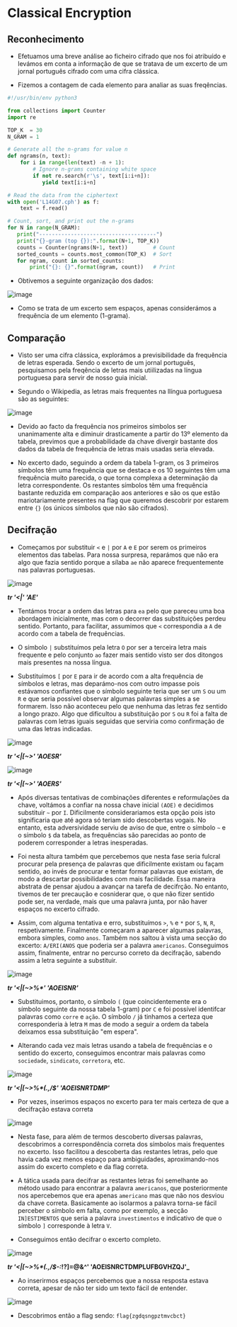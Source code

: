 # Classical Encryption

## Reconhecimento

- Efetuamos uma breve análise ao ficheiro cifrado que nos foi atribuído e levámos em conta a informação de que se tratava de um excerto de um jornal português cifrado com uma cifra clássica.

- Fizemos a contagem de cada elemento para analiar as suas freqências.

```py
#!/usr/bin/env python3

from collections import Counter
import re

TOP_K  = 30
N_GRAM = 1

# Generate all the n-grams for value n
def ngrams(n, text):
    for i in range(len(text) -n + 1):
        # Ignore n-grams containing white space
        if not re.search(r'\s', text[i:i+n]):
           yield text[i:i+n]

# Read the data from the ciphertext
with open('L14G07.cph') as f:
    text = f.read()

# Count, sort, and print out the n-grams
for N in range(N_GRAM):
   print("-------------------------------------")
   print("{}-gram (top {}):".format(N+1, TOP_K))
   counts = Counter(ngrams(N+1, text))        # Count
   sorted_counts = counts.most_common(TOP_K)  # Sort 
   for ngram, count in sorted_counts:                  
       print("{}: {}".format(ngram, count))   # Print
```

- Obtivemos a seguinte organização dos dados:

![image](/screenshots/CTF10_1.png)

- Como se trata de um excerto sem espaços, apenas considerámos a frequência de um elemento (1-grama).

## Comparação

- Visto ser uma cifra clássica, explorámos a previsibilidade da frequência de letras esperada. Sendo o excerto de um jornal português, pesquisamos pela freqência de letras mais utiilizadas na língua portuguesa para servir de nosso guia inicial.

- Segundo o Wikipedia, as letras mais frequentes na llíngua portuguesa são as seguintes:

![image](/screenshots/CTF10_2.png)

- Devido ao facto da frequência nos primeiros símbolos ser unanimamente alta e diminuir drasticamente a partir do 13º elemento da tabela, previmos que a probabilidade da chave divergir bastante dos dados da tabela de frequência de letras mais usadas seria elevada.

- No excerto dado, seguindo a ordem da tabela 1-gram, os 3 primeiros símbolos têm uma frequência que se destaca e os 10 seguintes têm uma frequência muito parecida, o que torna complexa a determinação da letra correspondente. Os restantes símbolos têm uma frequência bastante reduzida em comparação aos anteriores e são os que estão mariotariamente presentes na flag que queremos descobrir por estarem entre `{}` (os únicos símbolos que não são cifrados).

## Decifração

- Começamos por substituir `<` e `|` por `A` e `E` por serem os primeiros elementos das tabelas. Para nossa surpresa, reparámos que não era algo que fazia sentido porque a sílaba `ae` não aparece frequentemente nas palavras portuguesas. 

![image](/screenshots/CTF10_3.png)

**_tr '<|' 'AE'_**

- Tentámos trocar a ordem das letras para `ea` pelo que pareceu uma boa abordagem inicialmente, mas com o decorrer das substituições perdeu sentido. Portanto, para facilitar, assumimos que `<` correspondia a `A` de acordo com a tabela de frequências.

- O símbolo `|` substituímos pela letra `O` por ser a terceira letra mais frequente e pelo conjunto `ao` fazer mais sentido visto ser dos ditongos mais presentes na nossa língua.

- Substituímos `[` por `E` para ir de acordo com a alta frequência de símbolos e letras, mas deparámo-nos com outro impasse pois estávamos confiantes que o símbolo seguinte teria que ser um `S` ou um `R` e que seria possível observar algumas palavras simples a se formarem. Isso não aconteceu pelo que nenhuma das letras fez sentido a longo prazo. Algo que dificultou a substituição por `S` ou `R` foi a falta de palavras com letras iguais seguidas que serviria como confirmação de uma das letras indicadas.

![image](/screenshots/CTF10_4.png)

**_tr '<|[~>' 'AOESR'_**

![image](/screenshots/CTF10_5.png)

**_tr '<|[~>' 'AOERS'_**

- Após diversas tentativas de combinações diferentes e reformulações da chave, voltámos a confiar na nossa chave inicial `(AOE)` e decidimos substituir `~` por `I`. Dificilmente considerariamos esta opção pois isto significaria que até agora só teriam sido descobertas vogais. No entanto, esta adversividade serviu de aviso de que, entre o símbolo `~` e o símbolo `$` da tabela, as frequências são parecidas ao ponto de poderem corresponder a letras inesperadas.

- Foi nesta altura também que percebemos que nesta fase seria fulcral procurar pela presença de palavras que dificilmente existam ou façam sentido, ao invés de procurar e tentar formar palavras que existam, de modo a descartar possibilidades com mais facilidade. Essa maneira abstrata de pensar ajudou a avançar na tarefa de decifrção. No entanto, tivemos de ter precaução e cosniderar que, o que não fizer sentido pode ser, na verdade, mais que uma palavra junta, por não haver espaços no excerto cifrado.

- Assim, com alguma tentativa e erro, substituímos `>`, `%` e `*` por `S`, `N`, `R`, respetivamente. Finalmente começaram a aparecer algumas palavras, embora simples, como `anos`. Também nos saltou à vista uma secção do excerto: `A/ERI(ANOS` que poderia ser a palavra `americanos`. Conseguimos assim, finalmente, entrar no percurso correto da decifração, sabendo assim a letra seguinte a substituir.

![image](/screenshots/CTF10_6.png)

**_tr '<|[~>%*' 'AOEISNR'_**

- Substituimos, portanto, o símbolo `(` (que coincidentemente era o símbolo seguinte da nossa tabela 1-gram) por `C` e foi possível identifcar palavras como `corre` e `ação`. O símbolo `/` já tinhamos a certeza que corresponderia à letra `M` mas de modo a seguir a ordem da tabela deixamos essa substituição "em espera".

- Alterando cada vez mais letras usando a tabela de frequências e o sentido do excerto, conseguimos encontrar mais palavras como `sociedade`, `sindicato`, `corretora`, etc.

![image](/screenshots/CTF10_7.png)

**_tr '<|[~>%*(.,/$' 'AOEISNRTDMP'_**

- Por vezes, inserimos espaços no excerto para ter mais certeza de que a decifração estava correta

![image](/screenshots/CTF10_8.png)

- Nesta fase, para além de termos descoberto diversas palavras, descobrimos a correspondência correta dos símbolos mais frequentes no excerto. Isso facilitou a descoberta das restantes letras, pelo que havia cada vez menos espaço para ambiguidades, aproximando-nos assim do excerto completo e da flag correta.

- A tática usada para decifrar as restantes letras foi semelhante ao método usado para encontrar a palavra `americanos`, que posteriormente nos apercebemos que era apenas `americano` mas que não nos desviou da chave correta. Basicamente ao isolarmos a palavra torna-se fácil perceber o símbolo em falta, como por exemplo, a secção `IN]ESTIMENTOS` que seria a palavra `investimentos` e indicativo de que o símbolo `]` corresponde à letra `V`.

- Conseguimos então decifrar o excerto completo.

![image](/screenshots/CTF10_9.png)

**_tr '<|[~>%*(.,/$-:_!?]=@&^' 'AOEISNRCTDMPLUFBGVHZQJ'_**

- Ao inserirmos espaços percebemos que a nossa resposta estava correta, apesar de não ter sido um texto fácil de entender. 

![image](/screenshots/CTF10_10.png)

- Descobrimos então a flag sendo: `flag{zgdqsngpztmvcbct}`




